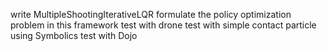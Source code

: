 write MultipleShootingIterativeLQR
formulate the policy optimization problem in this framework
test with drone
test with simple contact particle using Symbolics
test with Dojo
